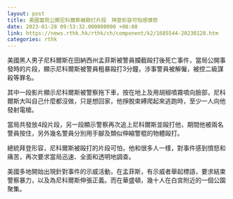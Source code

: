 ```yaml
---
layout: post
title: 美國當局公開尼科爾斯被歐打片段　拜登形容可怕感憤怒
date: 2023-01-28 09:53:32.000000000 +08:00
link: https://news.rthk.hk/rthk/ch/component/k2/1685544-20230128.htm
categories: rthk
---
```


美國黑人男子尼科爾斯在田納西州孟菲斯被警員攔截毆打後死亡事件，當局公開事發時的片段，顯示尼科爾斯被警員粗暴毆打3分鐘，涉事警員被解僱，被控二級謀殺等罪名。

其中一段影片顯示尼科爾斯被警察拖下車，按在地上及用胡椒噴霧噴向臉部，尼科爾斯大叫自己什麼都沒做，只是想回家，他掙脫束縛爬起來逃跑時，至少一人向他發射電槍。

當局共發放4段片段，另一段顯示警察再次追上尼科爾斯並毆打他，期間他被兩名警員按住，另外幾名警員分別用手腳及類似伸縮警棍的物體毆打。

總統拜登形容，尼科爾斯被毆打的片段可怕，他和很多人一樣，對事件感到憤怒和痛苦，再次要求當局迅速、全面和透明地調查。

美國多地開始出現針對事件的示威活動，在孟菲斯，有示威者舉起標語，要求結束警察暴力，以及為尼科爾斯伸張正義。而在華盛頓，幾十人在白宮附近的一個公園聚集。
